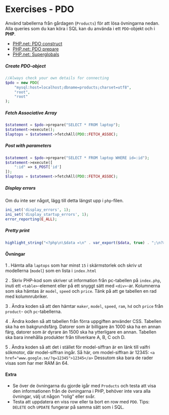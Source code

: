 # Exercises - PDO

Använd tabellerna från gårdagen (`Products`) för att lösa övningarna nedan.
Alla queries som du kan köra i SQL kan du använda i ett `PDO`-objekt och i __PHP__.

* [PHP.net: PDO construct](http://php.net/manual/en/pdo.construct.php)
* [PHP.net: PDO prepare](http://php.net/manual/en/pdo.prepare.php)
* [PHP.net: Superglobals](http://php.net/manual/en/language.variables.superglobals.php)

##### Create PDO-object

```php
//Always check your own details for connecting
$pdo = new PDO(
    "mysql:host=localhost;dbname=products;charset=utf8",
    "root", 
    "root"
);
```

##### Fetch Associative Array

```php
$statement = $pdo->prepare("SELECT * FROM laptop");
$statement->execute();
$laptops = $statement->fetchAll(PDO::FETCH_ASSOC);
```

##### Post with parameters

```php
$statement = $pdo->prepare("SELECT * FROM laptop WHERE id=:id");
$statement->execute([ 
    ":id" => $_POST['id']
]);
$laptops = $statement->fetchAll(PDO::FETCH_ASSOC);
```

##### Display errors

Om du inte ser något, lägg till detta längst upp i `php`-filen.

```php
ini_set('display_errors', 1);
ini_set('display_startup_errors', 1);
error_reporting(E_ALL);
```

##### Pretty print

```php
highlight_string("<?php\n\$data =\n" . var_export($data, true) . ";\n?>");
```



#### Övningar

1 . Hämta alla `laptops` som har minst `15` i skärmstorlek och skriv ut modellerna (`model`) som en lista i `index.html`

2 . Skriv PHP-kod som skriver ut information från pc-tabellen på `index.php`, inuti ett `<table>`-element eller på ett snyggt sätt med `<div>`-ar. Kolumnerna som ska hämtas är `model`, `speed` och `price`. Tänk på att ge tabellen en rad med kolumnrubriker.

3 . Ändra koden så att den hämtar `maker`, `model`, `speed`, `ram`, `hd` och `price` från `product`- och `pc`-tabellerna.

4 . Ändra koden så att tabellen från förra uppgiften använder CSS. Tabellen ska ha en bakgrundsfärg. Datorer som är billigare än 1000 ska ha en annan färg, datorer som är dyrare än 1500 ska ha ytterligare en annan. Tabellen ska bara innehålla produkter från tillverkare A, B, C och D.

5 . Ändra koden så att det i stället för model-siffran är en länk till valfri sökmotor, där model-siffran ingår. Så här, om model-siffran är 12345: 
`<a href="www.google.se/?q=12345">12345</a>`
Dessutom ska bara de rader visas som har mer RAM än 64.

#### Extra

* Se över de övningarna du gjorde igår med `Products` och testa att visa den informationen från de övningarna i PHP, behöver inte vara alla övningar, välj ut någon "rolig" eller svår.
* Testa att uppdatera en viss row eller ta bort en row med `PDO`. Tips: `DELETE` och `UPDATE` fungerar på samma sätt som i SQL.
